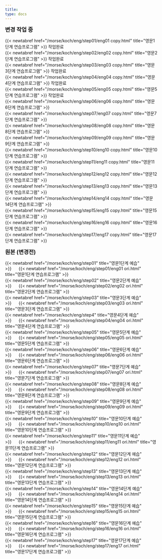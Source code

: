 ```yaml
---
title:
type: docs
---
```



<b><span style="font-size:130%">
변경 작업 중
</b></span>

{{< newtabref href="/morse/koch/eng/step01/eng01 copy.html" title="영문1단계 연습프로그램" >}} 작업완료<br>
{{< newtabref href="/morse/koch/eng/step02/eng02 copy.html" title="영문2단계 연습프로그램" >}} 작업완료<br>
{{< newtabref href="/morse/koch/eng/step03/eng03 copy.html" title="영문3단계 연습프로그램" >}} 작업완료<br>
{{< newtabref href="/morse/koch/eng/step04/eng04 copy.html" title="영문4단계 연습프로그램" >}} 작업완료<br>
{{< newtabref href="/morse/koch/eng/step05/eng05 copy.html" title="영문5단계 연습프로그램" >}} 작업완료<br>
{{< newtabref href="/morse/koch/eng/step06/eng06 copy.html" title="영문6단계 연습프로그램" >}}<br>
{{< newtabref href="/morse/koch/eng/step07/eng07 copy.html" title="영문7단계 연습프로그램" >}}<br>
{{< newtabref href="/morse/koch/eng/step08/eng08 copy.html" title="영문8단계 연습프로그램" >}}<br>
{{< newtabref href="/morse/koch/eng/step09/eng09 copy.html" title="영문9단계 연습프로그램" >}}<br>
{{< newtabref href="/morse/koch/eng/step10/eng10 copy.html" title="영문10단계 연습프로그램" >}}<br>
{{< newtabref href="/morse/koch/eng/step11/eng11 copy.html" title="영문11단계 연습프로그램" >}}<br>
{{< newtabref href="/morse/koch/eng/step12/eng12 copy.html" title="영문12단계 연습프로그램" >}}<br>
{{< newtabref href="/morse/koch/eng/step13/eng13 copy.html" title="영문13단계 연습프로그램" >}}<br>
{{< newtabref href="/morse/koch/eng/step14/eng14 copy.html" title="영문14단계 연습프로그램" >}}<br>
{{< newtabref href="/morse/koch/eng/step15/eng15 copy.html" title="영문15단계 연습프로그램" >}}<br>
{{< newtabref href="/morse/koch/eng/step16/eng16 copy.html" title="영문16단계 연습프로그램" >}}<br>
{{< newtabref href="/morse/koch/eng/step17/eng17 copy.html" title="영문17단계 연습프로그램" >}}<br>

<b><span style="font-size:130%">
원본 (변경전)
</b></span>

{{< newtabref href="/morse/koch/eng/step01" title="영문1단계 예습" >}}&nbsp;&nbsp;&nbsp;&nbsp;&nbsp;&nbsp;{{< newtabref href="/morse/koch/eng/step01/eng01 ori.html" title="영문1단계 연습프로그램" >}}<br>
{{< newtabref href="/morse/koch/eng/step02" title="영문2단계 예습" >}}&nbsp;&nbsp;&nbsp;&nbsp;&nbsp;&nbsp;{{< newtabref href="/morse/koch/eng/step02/eng02 ori.html" title="영문2단계 연습프로그램" >}}<br>
{{< newtabref href="/morse/koch/eng/step03" title="영문3단계 예습" >}}&nbsp;&nbsp;&nbsp;&nbsp;&nbsp;&nbsp;{{< newtabref href="/morse/koch/eng/step03/eng03 ori.html" title="영문3단계 연습프로그램" >}}<br>
{{< newtabref href="/morse/koch/eng/step4" title="영문4단계 예습" >}}&nbsp;&nbsp;&nbsp;&nbsp;&nbsp;&nbsp;{{< newtabref href="/morse/koch/eng/step04/eng04 ori.html" title="영문4단계 연습프로그램" >}}<br>
{{< newtabref href="/morse/koch/eng/step05" title="영문5단계 예습" >}}&nbsp;&nbsp;&nbsp;&nbsp;&nbsp;&nbsp;{{< newtabref href="/morse/koch/eng/step05/eng05 ori.html" title="영문5단계 연습프로그램" >}}<br>
{{< newtabref href="/morse/koch/eng/step06" title="영문6단계 예습" >}}&nbsp;&nbsp;&nbsp;&nbsp;&nbsp;&nbsp;{{< newtabref href="/morse/koch/eng/step06/eng06 ori.html" title="영문6단계 연습프로그램" >}}<br>
{{< newtabref href="/morse/koch/eng/step07" title="영문7단계 예습" >}}&nbsp;&nbsp;&nbsp;&nbsp;&nbsp;&nbsp;{{< newtabref href="/morse/koch/eng/step07/eng07 ori.html" title="영문7단계 연습프로그램" >}}<br>
{{< newtabref href="/morse/koch/eng/step08" title="영문8단계 예습" >}}&nbsp;&nbsp;&nbsp;&nbsp;&nbsp;&nbsp;{{< newtabref href="/morse/koch/eng/step08/eng08 ori.html" title="영문8단계 연습프로그램" >}}<br>
{{< newtabref href="/morse/koch/eng/step09" title="영문9단계 예습" >}}&nbsp;&nbsp;&nbsp;&nbsp;&nbsp;&nbsp;{{< newtabref href="/morse/koch/eng/step09/eng09 ori.html" title="영문9단계 연습프로그램" >}}<br>
{{< newtabref href="/morse/koch/eng/step10" title="영문10단계 예습" >}}&nbsp;&nbsp;&nbsp;&nbsp;&nbsp;&nbsp;{{< newtabref href="/morse/koch/eng/step10/eng10 ori.html" title="영문10단계 연습프로그램" >}}<br>
{{< newtabref href="/morse/koch/eng/step11" title="영문11단계 예습" >}}&nbsp;&nbsp;&nbsp;&nbsp;&nbsp;&nbsp;{{< newtabref href="/morse/koch/eng/step11/eng11 ori.html" title="영문11단계 연습프로그램" >}}<br>
{{< newtabref href="/morse/koch/eng/step12" title="영문12단계 예습" >}}&nbsp;&nbsp;&nbsp;&nbsp;&nbsp;&nbsp;{{< newtabref href="/morse/koch/eng/step12/eng12 ori.html" title="영문12단계 연습프로그램" >}}<br>
{{< newtabref href="/morse/koch/eng/step13" title="영문13단계 예습" >}}&nbsp;&nbsp;&nbsp;&nbsp;&nbsp;&nbsp;{{< newtabref href="/morse/koch/eng/step13/eng13 ori.html" title="영문13단계 연습프로그램" >}}<br>
{{< newtabref href="/morse/koch/eng/step14" title="영문14단계 예습" >}}&nbsp;&nbsp;&nbsp;&nbsp;&nbsp;&nbsp;{{< newtabref href="/morse/koch/eng/step14/eng14 ori.html" title="영문14단계 연습프로그램" >}}<br>
{{< newtabref href="/morse/koch/eng/step15" title="영문15단계 예습" >}}&nbsp;&nbsp;&nbsp;&nbsp;&nbsp;&nbsp;{{< newtabref href="/morse/koch/eng/step15/eng15 ori.html" title="영문15단계 연습프로그램" >}}<br>
{{< newtabref href="/morse/koch/eng/step16" title="영문16단계 예습" >}}&nbsp;&nbsp;&nbsp;&nbsp;&nbsp;&nbsp;{{< newtabref href="/morse/koch/eng/step16/eng16 ori.html" title="영문16단계 연습프로그램" >}}<br>
{{< newtabref href="/morse/koch/eng/step17" title="영문17단계 예습" >}}&nbsp;&nbsp;&nbsp;&nbsp;&nbsp;&nbsp;{{< newtabref href="/morse/koch/eng/step17/eng17 ori.html" title="영문17단계 연습프로그램" >}}<br>